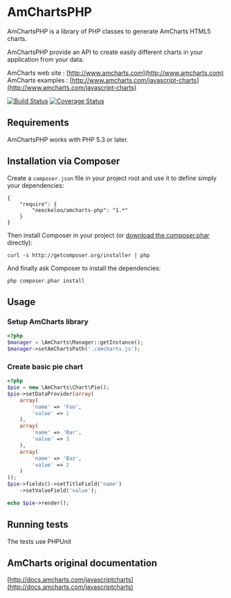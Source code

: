 AmChartsPHP
===========

AmChartsPHP is a library of PHP classes to generate AmCharts HTML5 charts.

AmChartsPHP provide an API to create easily different charts in your application from your data.

AmCharts web site : [http://www.amcharts.com](http://www.amcharts.com)
AmCharts examples : [http://www.amcharts.com/javascript-charts](http://www.amcharts.com/javascript-charts)

[![Build Status](https://secure.travis-ci.org/neeckeloo/AmChartsPHP.png?branch=master)](http://travis-ci.org/neeckeloo/AmChartsPHP)
[![Coverage Status](https://coveralls.io/repos/neeckeloo/AmChartsPHP/badge.png?branch=master)](https://coveralls.io/r/neeckeloo/AmChartsPHP)

Requirements
------------

AmChartsPHP works with PHP 5.3 or later.

Installation via Composer
-----------------------

Create a `composer.json` file in your project root and use it to define simply your dependencies:

	{
        "require": {
        	"neeckeloo/amcharts-php": "1.*"
    	}
	}

Then install Composer in your project (or [download the composer.phar][1] directly):

    curl -s http://getcomposer.org/installer | php

And finally ask Composer to install the dependencies:

    php composer.phar install

Usage
-----

### Setup AmCharts library

```php
<?php
$manager = \AmCharts\Manager::getInstance();
$manager->setAmChartsPath('./amcharts.js');
```

### Create basic pie chart

```php
<?php
$pie = new \AmCharts\Chart\Pie();
$pie->setDataProvider(array(
    array(
        'name' => 'Foo',
        'value' => 1
    ),
    array(
        'name' => 'Bar',
        'value' => 3
    ),
    array(
        'name' => 'Baz',
        'value' => 2
    )
));
$pie->fields()->setTitleField('name')
    ->setValueField('value');

echo $pie->render();
```

Running tests
-------------

The tests use PHPUnit

AmCharts original documentation
-------------------------------

[http://docs.amcharts.com/javascriptcharts](http://docs.amcharts.com/javascriptcharts)


 [1]: http://getcomposer.org/composer.phar
